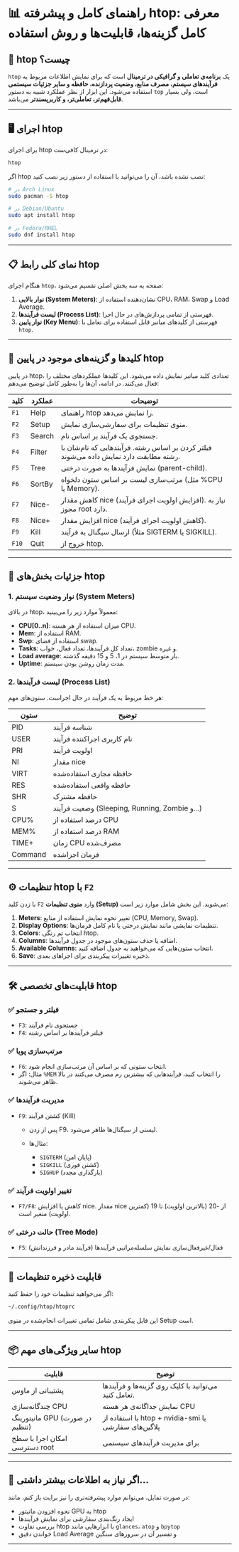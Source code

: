 # 📊 راهنمای کامل و پیشرفته htop: معرفی کامل گزینه‌ها، قابلیت‌ها و روش استفاده

## 🔷 htop چیست؟

`htop` یک **برنامه‌ی تعاملی و گرافیکی در ترمینال** است که برای نمایش اطلاعات مربوط به **فرآیندهای سیستم، مصرف منابع، وضعیت پردازنده، حافظه و سایر جزئیات سیستمی** استفاده می‌شود.
این ابزار از نظر عملکرد شبیه به دستور `top` است، ولی بسیار **قابل‌فهم‌تر، تعاملی‌تر، و کاربرپسندتر** می‌باشد.

---

## 🖥️ اجرای htop

برای اجرای htop در ترمینال کافی‌ست:

```bash
htop
```

اگر htop نصب نشده باشد، آن را می‌توانید با استفاده از دستور زیر نصب کنید:

```bash
# در Arch Linux
sudo pacman -S htop

# در Debian/Ubuntu
sudo apt install htop

# در Fedora/RHEL
sudo dnf install htop
```

---

## 📋 نمای کلی رابط htop

هنگام اجرای `htop`، صفحه به سه بخش اصلی تقسیم می‌شود:

1. **نوار بالایی (System Meters)**: نشان‌دهنده استفاده از CPU، RAM، Swap و Load Average.
2. **لیست فرآیندها (Process List)**: فهرستی از تمامی پردازش‌های در حال اجرا.
3. **نوار پایین (Key Menu)**: فهرستی از کلیدهای میانبر قابل استفاده برای تعامل با `htop`.

---

## 🔑 کلیدها و گزینه‌های موجود در پایین htop

در پایین htop، تعدادی کلید میانبر نمایش داده می‌شود. این کلیدها عملکردهای مختلف را فعال می‌کنند. در ادامه، آن‌ها را به‌طور کامل توضیح می‌دهم:

| کلید  | عملکرد | توضیحات                                                                                |
| ----- | ------ | -------------------------------------------------------------------------------------- |
| `F1`  | Help   | راهنمای htop را نمایش می‌دهد.                                                          |
| `F2`  | Setup  | منوی تنظیمات برای سفارشی‌سازی نمایش.                                                   |
| `F3`  | Search | جستجوی یک فرآیند بر اساس نام.                                                          |
| `F4`  | Filter | فیلتر کردن بر اساس رشته. فرآیندهایی که نام‌شان با رشته مطابقت دارد نمایش داده می‌شوند. |
| `F5`  | Tree   | نمایش فرآیندها به صورت درختی (parent-child).                                           |
| `F6`  | SortBy | مرتب‌سازی لیست بر اساس ستون دلخواه (مثل %CPU یا Memory).                               |
| `F7`  | Nice-  | کاهش مقدار nice (افزایش اولویت اجرای فرآیند). نیاز به مجوز root دارد.                  |
| `F8`  | Nice+  | افزایش مقدار nice (کاهش اولویت اجرای فرآیند).                                          |
| `F9`  | Kill   | ارسال سیگنال به فرآیند (مثلاً SIGTERM یا SIGKILL).                                     |
| `F10` | Quit   | خروج از htop.                                                                          |

---

## 🧠 جزئیات بخش‌های htop

### 1. نوار وضعیت سیستم (System Meters)

در بالای htop، معمولاً موارد زیر را می‌بینید:

* **CPU\[0..n]**: میزان استفاده از هر هسته CPU.
* **Mem**: استفاده از RAM.
* **Swp**: استفاده از فضای swap.
* **Tasks**: تعداد کل فرآیندها، تعداد فعال، خواب، zombie و غیره.
* **Load average**: بار متوسط سیستم در 1، 5 و 15 دقیقه گذشته.
* **Uptime**: مدت زمان روشن بودن سیستم.

### 2. لیست فرآیندها (Process List)

هر خط مربوط به یک فرآیند در حال اجراست. ستون‌های مهم:

| ستون    | توضیح                                         |
| ------- | --------------------------------------------- |
| PID     | شناسه فرآیند                                  |
| USER    | نام کاربری اجراکننده فرآیند                   |
| PRI     | اولویت فرآیند                                 |
| NI      | مقدار nice                                    |
| VIRT    | حافظه مجازی استفاده‌شده                       |
| RES     | حافظه واقعی استفاده‌شده                       |
| SHR     | حافظه مشترک                                   |
| S       | وضعیت فرآیند (Sleeping, Running, Zombie و...) |
| CPU%    | درصد استفاده از CPU                           |
| MEM%    | درصد استفاده از RAM                           |
| TIME+   | زمان CPU مصرف‌شده                             |
| Command | فرمان اجراشده                                 |

---

## ⚙️ تنظیمات htop با `F2`

با زدن کلید `F2` وارد **منوی تنظیمات (Setup)** می‌شوید. این بخش شامل موارد زیر است:

1. **Meters**: تغییر نحوه نمایش استفاده از منابع (CPU, Memory, Swap).
2. **Display Options**: تنظیمات نمایشی مانند نمایش درختی یا نام کامل فرمان‌ها.
3. **Colors**: انتخاب تم رنگی htop.
4. **Columns**: اضافه یا حذف ستون‌های موجود در جدول فرآیندها.
5. **Available Columns**: انتخاب ستون‌هایی که می‌خواهید به جدول اضافه کنید.
6. **Save**: ذخیره تغییرات پیکربندی برای اجراهای بعدی.

---

## 🛠️ قابلیت‌های تخصصی htop

### ✅ فیلتر و جستجو

* `F3`: جستجوی نام فرآیند
* `F4`: فیلتر فرآیندها بر اساس رشته

### ✅ مرتب‌سازی پویا

* `F6`: انتخاب ستونی که بر اساس آن مرتب‌سازی انجام شود.
* مثال: اگر `%MEM` را انتخاب کنید، فرآیندهایی که بیشترین رم مصرف می‌کنند در بالا ظاهر می‌شوند.

### ✅ مدیریت فرآیندها

* `F9`: کشتن فرآیند (Kill)

  * پس از زدن F9، لیستی از سیگنال‌ها ظاهر می‌شود.
  * مثال‌ها:

    * `SIGTERM` (پایان امن)
    * `SIGKILL` (کشتن فوری)
    * `SIGHUP` (بارگذاری مجدد)

### ✅ تغییر اولویت فرآیند

* `F7/F8`: کاهش یا افزایش nice.
  مقدار nice از -20 (بالاترین اولویت) تا 19 (کمترین اولویت) متغیر است.

### ✅ حالت درختی (Tree Mode)

* `F5`: فعال/غیرفعال‌سازی نمایش سلسله‌مراتبی فرآیندها (فرآیند مادر و فرزندانش)

---

## 📁 قابلیت ذخیره تنظیمات

اگر می‌خواهید تنظیمات خود را حفظ کنید:

```bash
~/.config/htop/htoprc
```

این فایل پیکربندی شامل تمامی تغییرات انجام‌شده در منوی Setup است.

---

## 📦 سایر ویژگی‌های مهم htop

| قابلیت                         | توضیح                                                 |
| ------------------------------ | ----------------------------------------------------- |
| پشتیبانی از ماوس               | می‌توانید با کلیک روی گزینه‌ها و فرآیندها تعامل کنید. |
| چندگانه‌سازی CPU               | نمایش جداگانه‌ی هر هسته CPU                           |
| مانیتورینگ GPU (در صورت تنظیم) | با استفاده از htop + nvidia-smi یا پلاگین‌های سفارشی  |
| امکان اجرا با سطح دسترسی root  | برای مدیریت فرآیندهای سیستمی                          |

---

## 🧪 اگر نیاز به اطلاعات بیشتر داشتی…

در صورت تمایل، می‌توانم موارد پیشرفته‌تری را نیز برایت باز کنم، مانند:

* نحوه افزودن مانیتور GPU به htop
* ایجاد رنگ‌بندی سفارشی برای نمایش فرآیندها
* بررسی تفاوت htop با ابزارهایی مانند `glances`، `atop` و `bpytop`
* خواندن دقیق Load Average و تفسیر آن در سرورهای سنگین

---
